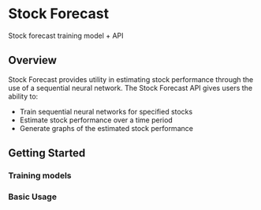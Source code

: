 # Stock Forecast

Stock forecast training model + API

## Overview

Stock Forecast provides utility in estimating stock performance through the use of a sequential neural network. The Stock Forecast API gives users the ability to:

* Train sequential neural networks for specified stocks
* Estimate stock performance over a time period
* Generate graphs of the estimated stock performance

## Getting Started
### Training models

### Basic Usage

